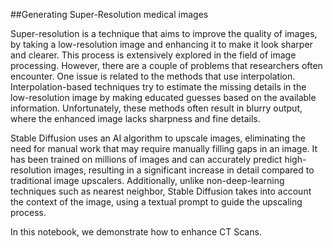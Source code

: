 ##Generating Super-Resolution medical images

Super-resolution is a technique that aims to improve the quality of images, by taking a low-resolution image and enhancing it to make it look sharper and clearer. This process is extensively explored in the field of image processing. However, there are a couple of problems that researchers often encounter. One issue is related to the methods that use interpolation. Interpolation-based techniques try to estimate the missing details in the low-resolution image by making educated guesses based on the available information. Unfortunately, these methods often result in blurry output, where the enhanced image lacks sharpness and fine details.

Stable Diffusion uses an AI algorithm to upscale images, eliminating the need for manual work that may require manually filling gaps in an image. It has been trained on millions of images and can accurately predict high-resolution images, resulting in a significant increase in detail compared to traditional image upscalers. Additionally, unlike non-deep-learning techniques such as nearest neighbor, Stable Diffusion takes into account the context of the image, using a textual prompt to guide the upscaling process.

In this notebook, we demonstrate how to enhance CT Scans.